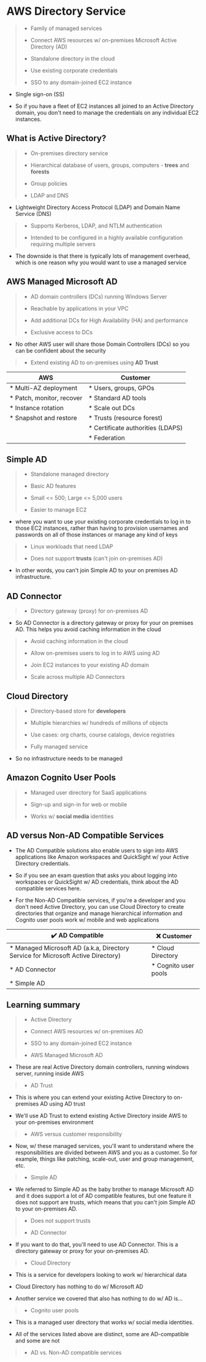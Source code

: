 # AWS Directory Service

> * Family of managed services
>
> * Connect AWS resources w/ on-premises Microsoft Active Directory (AD)
>
> * Standalone directory in the cloud
>
> * Use existing corporate credentials
>
> * SSO to any domain-joined EC2 instance

* Single sign-on (SS)

* So if you have a fleet of EC2 instances all joined to an Active Directory domain, you don't need to manage the credentials on any individual EC2 instances.

## What is Active Directory?

> * On-premises directory service
>
> * Hierarchical database of users, groups, computers - **trees** and **forests**
>
> * Group policies
>
> * LDAP and DNS

* Lightweight Directory Access Protocol (LDAP) and Domain Name Service (DNS)

> * Supports Kerberos, LDAP, and NTLM authentication
>
> * Intended to be configured in a highly available configuration requiring multiple servers

* The downside is that there is typically lots of management overhead, which is one reason why you would want to use a managed service

## AWS Managed Microsoft AD

> * AD domain controllers (DCs) running Windows Server
>
> * Reachable by applications in your VPC
>
> * Add additional DCs for High Availability (HA) and performance
>
> * Exclusive access to DCs

* No other AWS user will share those Domain Controllers (DCs) so you can be confident about the security

> * Extend existing AD to on-premises using **AD Trust**

| **AWS**                   | **Customer**                      |
|---------------------------|-----------------------------------|
| * Multi-AZ deployment     | * Users, groups, GPOs             |
| * Patch, monitor, recover | * Standard AD tools               |
| * Instance rotation       | * Scale out DCs                   |
| * Snapshot and restore    | * Trusts (resource forest)        |
|                           | * Certificate authorities (LDAPS) |
|                           | * Federation                      |

## Simple AD

> * Standalone managed directory
>
> * Basic AD features
>
> * Small <= 500; Large <= 5,000 users
>
> * Easier to manage EC2

* where you want to use your existing corporate credentials to log in to those EC2 instances, rather than having to provision usernames and passwords on all of those instances or manage any kind of keys 

> * Linux workloads that need LDAP
>
> * Does not support **trusts** (can't join on-premises AD)

* In other words, you can't join Simple AD to your on premises AD infrastructure.

## AD Connector

> * Directory gateway (proxy) for on-premises AD

* So AD Connector is a directory gateway or proxy for your on premises AD. This helps you avoid caching information in the cloud

> * Avoid caching information in the cloud
>
> * Allow on-premises users to log in to AWS using AD
>
> * Join EC2 instances to your existing AD domain
>
> * Scale across multiple AD Connectors

## Cloud Directory

> * Directory-based store for **developers**
>
> * Multiple hierarchies w/ hundreds of millions of objects
>
> * Use cases: org charts, course catalogs, device registries
>
> * Fully managed service

* So no infrastructure needs to be managed

## Amazon Cognito User Pools

> * Managed user directory for SaaS applications
>
> * Sign-up and sign-in for web or mobile
>
> * Works w/ **social media** identities

## AD versus Non-AD Compatible Services

* The AD Compatible solutions also enable users to sign into AWS applications like Amazon workspaces and QuickSight w/ your Active Directory credentials.

* So if you see an exam question that asks you about logging into workspaces or QuickSight w/ AD credentials, think about the AD compatible services here.

* For the Non-AD Compatible services, if you're a developer and you don't need Active Directory, you can use Cloud Directory to create directories that organize and manage hierarchical information and Cognito user pools work w/ mobile and web applications

| ✔️ **AD Compatible**                                                              | ❌ **Customer**       |
|----------------------------------------------------------------------------------|----------------------|
| * Managed Microsoft AD (a.k.a, Directory Service for Microsoft Active Directory) | * Cloud Directory    |
| * AD Connector                                                                   | * Cognito user pools |
| * Simple AD                                                                      |                      |

## Learning summary

> * Active Directory
>
> * Connect AWS resources w/ on-premises AD
>
> * SSO to any domain-joined EC2 instance
>
> * AWS Managed Microsoft AD

* These are real Active Directory domain controllers, running windows server, running inside AWS

> * AD Trust

* This is where you can extend your existing Active Directory to on-premises AD using AD trust

* We'll use AD Trust to extend existing Active Directory inside AWS to your on-premises environment

> * AWS versus customer responsibility

* Now, w/ these managed services, you'll want to understand where the responsibilities are divided between AWS and you as a customer. So for example, things like patching, scale-out, user and group management, etc.

> * Simple AD

* We referred to Simple AD as the baby brother to manage Microsoft AD and it does support a lot of AD compatible features, but one feature it does not support are trusts, which means that you can't join Simple AD to your on-premises AD.

> * Does not support trusts
>
> * AD Connector

* If you want to do that, you'll need to use AD Connector. This is a directory gateway or proxy for your on-premises AD.

> * Cloud Directory

* This is a service for developers looking to work w/ hierarchical data

* Cloud Directory has nothing to do w/ Microsoft AD

* Another service we covered that also has nothing to do w/ AD is...

> * Cognito user pools

* This is a managed user directory that works w/ social media identities.

* All of the services listed above are distinct, some are AD-compatible and some are not

> * AD vs. Non-AD compatible services
